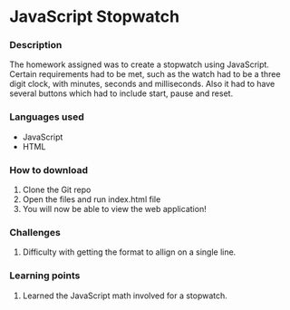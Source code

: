 # JavaScript Stopwatch

### Description
The homework assigned was to create a stopwatch using JavaScript. Certain requirements had to be met, such as the watch had to be a three digit clock, with minutes, seconds and milliseconds. Also it had to have several buttons which had to include start, pause and reset.

### Languages used
* JavaScript
* HTML

### How to download
1. Clone the Git repo
2. Open the files and run index.html file
3. You will now be able to view the web application!

### Challenges
1. Difficulty with getting the format to allign on a single line.

### Learning points
1. Learned the JavaScript math involved for a stopwatch.
